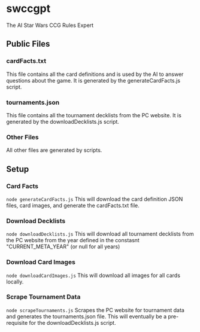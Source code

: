 # swccgpt
The AI Star Wars CCG Rules Expert

## Public Files
### cardFacts.txt
This file contains all the card definitions and is used by the AI to answer questions about the game. It is generated by the generateCardFacts.js script.

### tournaments.json
This file contains all the tournament decklists from the PC website. It is generated by the downloadDecklists.js script.

### Other Files
All other files are generated by scripts.


## Setup
### Card Facts
`node generateCardFacts.js`
This will download the card definition JSON files, card images, and generate the cardFacts.txt file.

### Download Decklists
`node downloadDecklists.js`
This will download all tournament decklists from the PC website from the year defined in the constasnt "CURRENT_META_YEAR" (or null for all years)

### Download Card Images
`node downloadCardImages.js`
This will download all images for all cards locally.

### Scrape Tournament Data
`node scrapeTournaments.js`
Scrapes the PC website for tournament data and generates the tournaments.json file. This will eventually be a pre-requisite for the downloadDecklists.js script.
